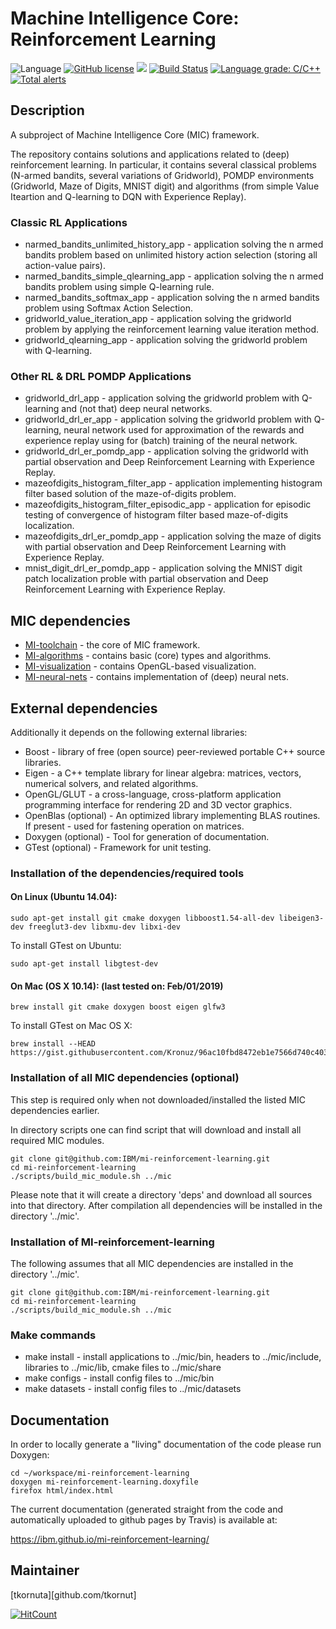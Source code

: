 # Machine Intelligence Core: Reinforcement Learning

![Language](https://img.shields.io/badge/language-C%2B%2B-blue.svg)
[![GitHub license](https://img.shields.io/github/license/IBM/mi-reinforcement-learning.svg)](https://github.com/IBM/mi-reinforcement-learning/blob/master/LICENSE)
![](https://img.shields.io/github/release/IBM/mi-reinforcement-learning.svg)
[![Build Status](https://travis-ci.com/IBM/mi-reinforcement-learning.svg?branch=master)](https://travis-ci.com/IBM/mi-reinforcement-learning)
[![Language grade: C/C++](https://img.shields.io/lgtm/grade/cpp/g/IBM/mi-reinforcement-learning.svg?logo=lgtm&logoWidth=18)](https://lgtm.com/projects/g/IBM/mi-reinforcement-learning/context:cpp)
[![Total alerts](https://img.shields.io/lgtm/alerts/g/IBM/mi-reinforcement-learning.svg?logo=lgtm&logoWidth=18)](https://lgtm.com/projects/g/IBM/mi-reinforcement-learning/alerts/)

## Description

A subproject of Machine Intelligence Core (MIC) framework.

The repository contains solutions and applications related to (deep) reinforcement learning.
In particular, it contains several classical problems (N-armed bandits, several variations of Gridworld), POMDP environments (Gridworld, Maze of Digits, MNIST digit) and algorithms (from simple Value Iteartion and Q-learning to DQN with Experience Replay).


### Classic RL Applications
   * narmed_bandits_unlimited_history_app - application solving the n armed bandits problem based on unlimited history action selection (storing all action-value pairs).
   * narmed_bandits_simple_qlearning_app - application solving the n armed bandits problem using simple Q-learning rule.
   * narmed_bandits_softmax_app - application solving the n armed bandits problem using Softmax Action Selection.
   * gridworld_value_iteration_app - application solving the gridworld problem by applying the reinforcement learning value iteration method.
   * gridworld_qlearning_app - application solving the gridworld problem with Q-learning.

### Other RL & DRL POMDP Applications
   * gridworld_drl_app - application solving the gridworld problem with Q-learning and (not that) deep neural networks.
   * gridworld_drl_er_app - application solving the gridworld problem with Q-learning, neural network used for approximation of the rewards and experience replay using for (batch) training of the neural network.
   * gridworld_drl_er_pomdp_app - application solving the gridworld with partial observation and Deep Reinforcement Learning with Experience Replay.
   * mazeofdigits_histogram_filter_app - application implementing histogram filter based solution of the maze-of-digits problem.
   * mazeofdigits_histogram_filter_episodic_app - application for episodic testing of convergence of histogram filter based maze-of-digits localization.
   * mazeofdigits_drl_er_pomdp_app - application solving the maze of digits with partial observation and Deep Reinforcement Learning with Experience Replay.
   * mnist_digit_drl_er_pomdp_app - application solving the MNIST digit patch localization proble with partial observation and Deep Reinforcement Learning with Experience Replay.


## MIC dependencies
   * [MI-toolchain](https://github.com/IBM/mi-toolchain) - the core of MIC framework.
   * [MI-algorithms](https://github.com/IBM/mi-algorithms) - contains basic (core) types and algorithms.
   * [MI-visualization](https://github.com/IBM/mi-visualization) - contains OpenGL-based visualization.
   * [MI-neural-nets](https://github.com/IBM/mi-neural-nets) - contains implementation of (deep) neural nets.


## External dependencies

Additionally it depends on the following external libraries:
   * Boost - library of free (open source) peer-reviewed portable C++ source libraries.
   * Eigen - a C++ template library for linear algebra: matrices, vectors, numerical solvers, and related algorithms.
   * OpenGL/GLUT - a cross-language, cross-platform application programming interface for rendering 2D and 3D vector graphics.
   * OpenBlas (optional) - An optimized library implementing BLAS routines. If present - used for fastening operation on matrices.
   * Doxygen (optional) - Tool for generation of documentation.
   * GTest (optional) - Framework for unit testing.

### Installation of the dependencies/required tools

#### On Linux (Ubuntu 14.04):

    sudo apt-get install git cmake doxygen libboost1.54-all-dev libeigen3-dev freeglut3-dev libxmu-dev libxi-dev

To install GTest on Ubuntu:

    sudo apt-get install libgtest-dev

#### On Mac (OS X 10.14): (last tested on: Feb/01/2019)

    brew install git cmake doxygen boost eigen glfw3

To install GTest on Mac OS X:

    brew install --HEAD https://gist.githubusercontent.com/Kronuz/96ac10fbd8472eb1e7566d740c4034f8/raw/gtest.rb

### Installation of all MIC dependencies (optional)

This step is required only when not downloaded/installed the listed MIC dependencies earlier.

In directory scripts one can find script that will download and install all required MIC modules.

    git clone git@github.com:IBM/mi-reinforcement-learning.git
    cd mi-reinforcement-learning
    ./scripts/build_mic_module.sh ../mic

Please note that it will create a directory 'deps' and download all sources into that directory.
After compilation all dependencies will be installed in the directory '../mic'.

### Installation of MI-reinforcement-learning
The following assumes that all MIC dependencies are installed in the directory '../mic'.

    git clone git@github.com:IBM/mi-reinforcement-learning.git
    cd mi-reinforcement-learning
    ./scripts/build_mic_module.sh ../mic

### Make commands

   * make install - install applications to ../mic/bin, headers to ../mic/include, libraries to ../mic/lib, cmake files to ../mic/share
   * make configs - install config files to ../mic/bin
   * make datasets - install config files to ../mic/datasets

## Documentation

In order to locally generate a "living" documentation of the code please run Doxygen:

    cd ~/workspace/mi-reinforcement-learning
    doxygen mi-reinforcement-learning.doxyfile
    firefox html/index.html

The current documentation (generated straight from the code and automatically uploaded to github pages by Travis) is available at:

https://ibm.github.io/mi-reinforcement-learning/

## Maintainer

[tkornuta][github.com/tkornut]

[![HitCount](http://hits.dwyl.io/tkornut/ibm/mi-reinforcement-learning.svg)](http://hits.dwyl.io/tkornut/ibm/mi-reinforcement-learning)